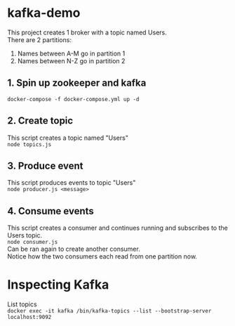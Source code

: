 # kafka-demo

This project creates 1 broker with a topic named Users.  
There are 2 partitions:

1. Names between A-M go in partition 1
2. Names between N-Z go in partition 2

## 1. Spin up zookeeper and kafka

`docker-compose -f docker-compose.yml up -d`

## 2. Create topic

This script creates a topic named "Users"  
`node topics.js`

## 3. Produce event

This script produces events to topic "Users"  
`node producer.js <message>`

## 4. Consume events

This script creates a consumer and continues running and subscribes to the Users topic.  
`node consumer.js`  
Can be ran again to create another consumer.  
Notice how the two consumers each read from one partition now.

# Inspecting Kafka

List topics  
`docker exec -it kafka /bin/kafka-topics --list --bootstrap-server localhost:9092`
